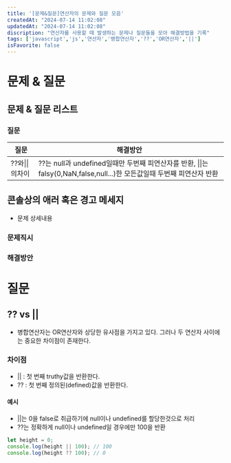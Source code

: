 ```yaml
---
title: '[문제&질문]연산자의 문제와 질문 모음'
createdAt: "2024-07-14 11:02:08"
updatedAt: "2024-07-14 11:02:08"
discription: "연산자를 사용할 때 발생하는 문제나 질문들을 모아 해결방법을 기록"
tags: ['javascript','js','연산자','병합연산자','??','OR연산자','||']
isFavorite: false
---
```

# 문제 & 질문
## 문제 & 질문 리스트
### 질문
|질문|해결방안|
|--|--|
|??와\|\|의차이|??는 null과 undefined일때만 두번째 피연산자를 반환, \|\|는 falsy(0,NaN,false,null...)한 모든값일때 두번째 피연산자 반환
## 콘솔상의 애러 혹은 경고 메세지
- 문제 상세내용
### 문제직시
### 해결방안



# 질문
## ?? vs ||
- 병합연산자는 OR연산자와 상당한 유사점을 가지고 있다. 그러나 두 연산자 사이에는 중요한 차이점이 존재한다.
### 차이점
- || : 첫 번째 truthy값을 반환한다. 
- ?? : 첫 번째 정의된(defined)값을 반환한다.
#### 예시
- ||는 0을 false로 취급하기에 null이나 undefined를 할당한것으로 처리
- ??는 정확하게 null이나 undefined일 경우에만 100을 반환
```js
let height = 0;
console.log(height || 100); // 100
console.log(height ?? 100); // 0
```